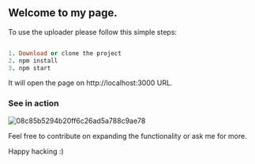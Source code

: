 ## Welcome to my page.

To use the uploader please follow this simple steps:

```ruby

1. Download or clone the project
2. npm install
3. npm start

```

It will open the page on http://localhost:3000 URL.

### See in action

![08c85b5294b20ff6c26ad5a788c9ae78](https://user-images.githubusercontent.com/33706369/44238725-d069cc80-a16a-11e8-8a7a-d14c93d58d29.gif)



Feel free to contribute on expanding the functionality or ask me for more.

Happy hacking :)
